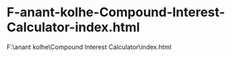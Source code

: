 # F-anant-kolhe-Compound-Interest-Calculator-index.html
F:\anant kolhe\Compound Interest Calculator\index.html
